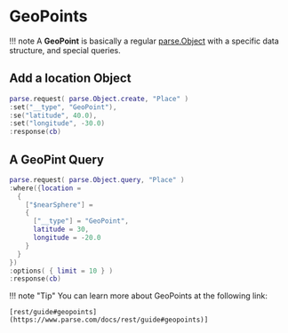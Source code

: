 # GeoPoints

!!! note
  A __GeoPoint__ is basically a regular [parse.Object](API_Objects) with a specific data structure, and special queries.
  
  ## Add a location Object
  
  ```lua
  parse.request( parse.Object.create, "Place" )
  :set("__type", "GeoPoint"),
  :se("latitude", 40.0),
  :set("longitude", -30.0)
  :response(cb)
  ```
  
  ## A GeoPint Query
  
  ```lua
  parse.request( parse.Object.query, "Place" )
  :where({location =
    {
      ["$nearSphere"] =
      {
        ["__type"] = "GeoPoint",
        latitude = 30,
        longitude = -20.0
      }
    }
  })
  :options( { limit = 10 } )
  :response(cb)
  ```
  
  !!! note "Tip"
    You can learn more about GeoPoints at the following link:
  
    [rest/guide#geopoints](https://www.parse.com/docs/rest/guide#geopoints)]
